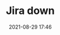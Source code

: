 ---
#layout: announcement
title: "Jira down"
description: "For some internal issues Jira will not be working until 14-06-2021."
date:   "2021-08-29 17:46"
category: announcements
#group: training
#by: 'Anas Shahab'
#icon: 'credit-card'
---